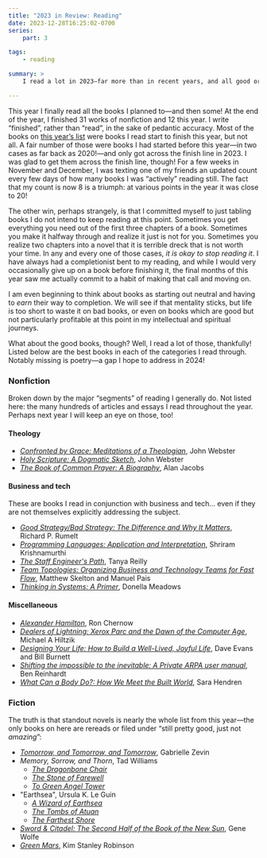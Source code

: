 ```yaml
---
title: "2023 in Review: Reading"
date: 2023-12-28T16:25:02-0700
series:
    part: 3

tags:
    - reading

summary: >
    I read a lot in 2023—far more than in recent years, and all good or very good books at that!

---
```


This year I finally read all the books I planned to—and then some! At the end of the year, I finished 31  works of nonfiction and 12  this year. I write “finished”, rather than “read”, in the sake of pedantic accuracy. Most of the books on [this year’s list](https://v5.chriskrycho.com/library/reading-list/#2023) were books I read start to finish this year, but not all. A fair number of those were books I had started before this year—in two cases as far back as 2020!—and only got across the finish line in 2023. I was glad to get them across the finish line, though! For a few weeks in November and December, I was texting one of my friends an updated count every few days of how many books I was “actively” reading still. The fact that my count is now 8 is a triumph: at various points in the year it was close to 20!

The other win, perhaps strangely, is that I committed myself to just tabling books I do not intend to keep reading at this point. Sometimes you get everything you need out of the first three chapters of a book. Sometimes you make it halfway through and realize it just is not for you. Sometimes you realize two chapters into a novel that it is terrible dreck that is not worth your time. In any and every one of those cases, *it is okay to stop reading it*. I have always had a completionist bent to my reading, and while I would very occasionally give up on a book before finishing it, the final months of this year saw me actually commit to a habit of making that call and moving on.

I am even beginning to think about books as starting out neutral and having to *earn* their way to completion. We will see if that mentality sticks, but life is too short to waste it on bad books, or even on books which are good but not particularly profitable at this point in my intellectual and spiritual journeys.

What about the good books, though? Well, I read a lot of those, thankfully! Listed below are the best books in each of the categories I read through. Notably missing is poetry—a gap I hope to address in 2024!

### Nonfiction

Broken down by the major “segments” of reading I generally do. Not listed here: the many hundreds of articles and essays I read throughout the year. Perhaps next year I will keep an eye on those, too!

#### Theology

- [<cite>Confronted by Grace: Meditations of a Theologian</cite>](https://bookshop.org/a/21126/9781577996279), John Webster
- [<cite>Holy Scripture: A Dogmatic Sketch</cite>](https://bookshop.org/a/21126/9780521538466), John Webster
- [<cite>The Book of Common Prayer: A Biography</cite>](https://bookshop.org/a/21126/9780691191782), Alan Jacobs

#### Business and tech

These are books I read in conjunction with business and tech… even if they are not themselves explicitly addressing the subject.

- [<cite>Good Strategy/Bad Strategy: The Difference and Why It Matters</cite>](https://bookshop.org/a/21126/9780307886231), Richard P. Rumelt
- [<cite>Programming Languages: Application and Interpretation</cite>](https://www.plai.org), Shriram Krishnamurthi
- [<cite>The Staff Engineer's Path</cite>](https://bookshop.org/a/21126/9781098118730), Tanya Reilly
- [<cite>Team Topologies: Organizing Business and Technology Teams for Fast Flow</cite>](https://bookshop.org/a/21126/9781942788812), Matthew Skelton and Manuel Pais
- [<cite>Thinking in Systems: A Primer</cite>](https://bookshop.org/a/21126/9781603580557), Donella Meadows

#### Miscellaneous

- [<cite>Alexander Hamilton</cite>](https://bookshop.org/a/21126/9780143034759), Ron Chernow
- [<cite>Dealers of Lightning: Xerox Parc and the Dawn of the Computer Age</cite>](https://bookshop.org/a/21126/9780887309892), Michael A Hiltzik
- [<cite>Designing Your Life: How to Build a Well-Lived, Joyful Life</cite>](https://bookshop.org/a/21126/9781101875322), Dave Evans and Bill Burnett
- [<cite>Shifting the impossible to the inevitable: A Private <abbr>ARPA</abbr> user manual</cite>](https://benjaminreinhardt.com/parpa), Ben Reinhardt
- [<cite>What Can a Body Do?: How We Meet the Built World</cite>](https://bookshop.org/a/21126/9780735220003), Sara Hendren

### Fiction

The truth is that standout novels is nearly the whole list from this year—the only books on here are rereads or filed under “still pretty good, just not *amazing*”:

- [<cite>Tomorrow, and Tomorrow, and Tomorrow</cite>](https://bookshop.org/a/21126/9780593321201), Gabrielle Zevin
- <cite>Memory, Sorrow, and Thorn</cite>, Tad Williams
	- [<cite>The Dragonbone Chair</cite>](https://bookshop.org/a/21126/9780756402976)
	- [<cite>The Stone of Farewell</cite>](https://bookshop.org/a/21126/9780886774806)
	- [<cite>To Green Angel Tower</cite>](https://bookshop.org/a/21126/9780756402983)
- "Earthsea", Ursula K. Le Guin
	- [<cite>A Wizard of Earthsea</cite>](https://bookshop.org/a/21126/9780547722023)
	- [<cite>The Tombs of Atuan</cite>](https://bookshop.org/a/21126/9780689845369)
	- [<cite>The Farthest Shore</cite>](https://bookshop.org/a/21126/9780689845345)
- [<cite>Sword & Citadel: The Second Half of the Book of the New Sun</cite>](https://bookshop.org/a/21126/9781250827036), Gene Wolfe
- [<cite>Green Mars</cite>](https://bookshop.org/a/21126/9780593358849), Kim Stanley Robinson


